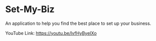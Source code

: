 # Set-My-Biz
An application to help you find the best place to set up your business.

YouTube Link: https://youtu.be/lvfHyByeIXo
